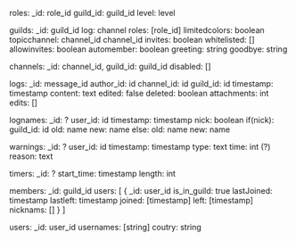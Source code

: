 roles:
    _id: role_id
	guild_id: guild_id
	level: level

guilds:
	_id: guild_id
	log: channel
    roles: [role_id]
    limitedcolors: boolean
    topicchannel: channel_id channel_id
    invites: boolean
    whitelisted: []
    allowinvites: boolean
    automember: boolean
    greeting: string
    goodbye: string

channels:
    _id: channel_id,
    guild_id: guild_id
    disabled: []

logs:
	_id: message_id
	author_id: id
    channel_id: id
    guild_id: id
	timestamp: timestamp
	content: text
    edited: false
    deleted: boolean
    attachments: int
    edits: []

lognames:
    _id: ?
    user_id: id
    timestamp: timestamp
    nick: boolean
    if(nick):
        guild_id: id
        old: name
        new: name
    else:
        old: name
        new: name

warnings:
	_id: ?
	user_id: id
	timestamp: timestamp
	type: text
	time: int (?)
	reason: text

timers:
	_id: ?
	start_time: timestamp
	length: int

members:
    _id: guild_id
    users: [
        {
            _id: user_id
            is_in_guild: true
            lastJoined: timestamp
            lastleft: timestamp
            joined: [timestamp]
            left: [timestamp]
            nicknams: []
        }
    ]

users:
    _id: user_id
    usernames: [string]
    coutry: string
